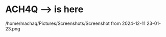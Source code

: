 <h1> ACH4Q --> is here </h1>
/home/machaq/Pictures/Screenshots/Screenshot from 2024-12-11 23-01-23.png
